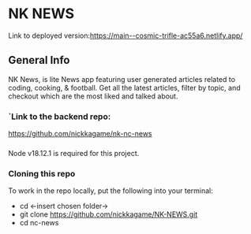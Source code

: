 # NK NEWS

Link to deployed version:https://main--cosmic-trifle-ac55a6.netlify.app/ 

## General Info

NK News, is lite News app featuring user generated articles related to coding, cooking, & football.
Get all the latest articles, filter by topic, and checkout which are the most liked and talked about. 

### `Link to the backend repo: 
https://github.com/nickkagame/nk-nc-news

### 

Node v18.12.1 is required for this project. 

### Cloning this repo

To work in the repo locally, put the following into your terminal:

- cd <-insert chosen folder->
- git clone https://github.com/nickkagame/NK-NEWS.git 
- cd nc-news